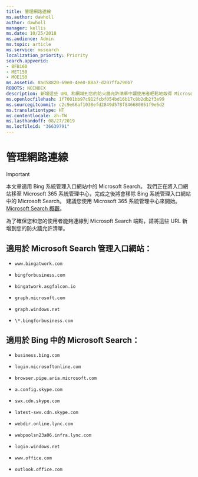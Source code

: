 ```yaml
---
title: 管理網路連線
ms.author: dawholl
author: dawholl
manager: kellis
ms.date: 10/25/2018
ms.audience: Admin
ms.topic: article
ms.service: mssearch
localization_priority: Priority
search.appverid:
- BFB160
- MET150
- MOE150
ms.assetid: 8ad58820-69e0-4ee0-88a7-d207ffa790b7
ROBOTS: NOINDEX
description: 新增這些 URL 和網域到您的防火牆允許清單中讓使用者輕鬆地取得 Microsoft Search
ms.openlocfilehash: 1f7001bb97c912fcbf054bd16b17c8b2db2f3e99
ms.sourcegitcommit: c2c9e66af1038efd2849d578f846680851f9e5d2
ms.translationtype: HT
ms.contentlocale: zh-TW
ms.lasthandoff: 08/27/2019
ms.locfileid: "36639791"
---
```

# <a name="manage-network-connections"></a>管理網路連線

> [!IMPORTANT]
> 本文章適用 Bing 系統管理入口網站中的 Microsoft Search。 我們正在將入口網站移至 Microsoft 365 系統管理中心，完成之後將會移除 Bing 系統管理入口網站中的 Microsoft Search。 建議您使用 Microsoft 365 系統管理中心來開始。 [Microsoft Search 概觀](overview-microsoft-search.md)。
    
為了確保您和您的使用者能夠連線到 Microsoft Search 端點，請將這些 URL 新增到您的防火牆允許清單。
  
## <a name="for-the-microsoft-search-admin-portal"></a>適用於 Microsoft Search 管理入口網站：

- `www.bingatwork.com`
    
- `bingforbusiness.com`
    
- `bingatwork.asgfalcon.io`
    
- `graph.microsoft.com`
    
- `graph.windows.net`
    
- `\*.bingforbusiness.com`
    
## <a name="for-microsoft-search-in-bing"></a>適用於 Bing 中的 Microsoft Search：

- `business.bing.com`
    
- `login.microsoftonline.com`
    
- `browser.pipe.aria.microsoft.com`
    
- `a.config.skype.com`
    
- `swx.cdn.skype.com`
    
- `latest-swx.cdn.skype.com`
    
- `webdir.online.lync.com`
    
- `webpoolsn23a06.infra.lync.com`
    
- `login.windows.net`
    
- `www.office.com`
    
- `outlook.office.com`
